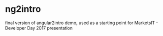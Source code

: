 # ng2intro
final version of angular2intro demo, used as a starting point for MarketsIT - Developer Day 2017 presentation
